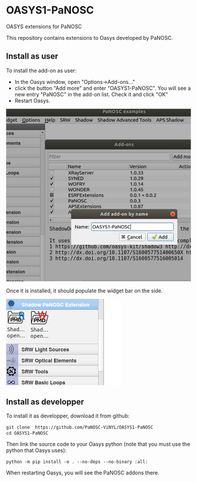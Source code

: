 # OASYS1-PaNOSC
OASYS extensions for PaNOSC

This repository contains extensions to Oasys developed by PaNOSC. 


## Install as user

To install the add-on as user: 

+ In the Oasys window, open "Options->Add-ons..."
+ click the button "Add more" and enter "OASYS1-PaNOSC". You will see a new entry "PaNOSC" in the add-on list. Check it and click "OK"
+ Restart Oasys.

![addon menu](https://raw.githubusercontent.com/PaNOSC-ViNYL/OASYS1-PaNOSC/master/images/image2.png "addon menu")

Once it is installed, it should populate the widget bar on the side.

![side menu](https://raw.githubusercontent.com/PaNOSC-ViNYL/OASYS1-PaNOSC/master/images/image1.png "side menu")
## Install as developper

To install it as developper, download it from github:
```
git clone  https://github.com/PaNOSC-ViNYL/OASYS1-PaNOSC
cd OASYS1-PaNOSC
```

Then link the source code to your Oasys python (note that you must use the python that Oasys uses):  
```
python -m pip install -e . --no-deps --no-binary :all:
```

When restarting Oasys, you will see the PaNOSC addons there.



